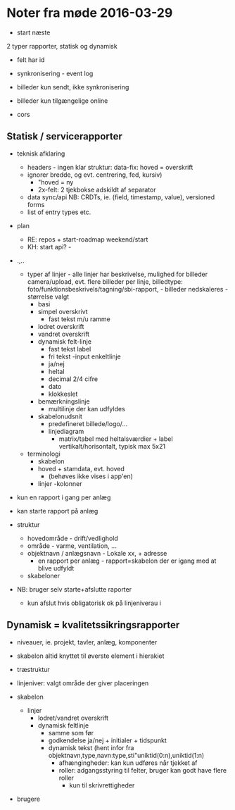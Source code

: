 # Noter fra møde 2016-03-29

- start næste

2 typer rapporter, statisk og dynamisk

- felt har id

- synkronisering - event log
- billeder kun sendt, ikke synkronisering
- billeder kun tilgængelige online
- cors

## Statisk / servicerapporter

- teknisk afklaring
    - headers - ingen  klar  struktur: data-fix: hoved = overskrift
    - ignorer bredde, og evt. centrering, fed, kursiv)
        - "hoved = ny
        - 2x-felt: 2 tjekbokse adskildt af separator
    - data sync/api NB: CRDTs, ie. (field, timestamp, value), versioned forms
    - list of entry types etc.
- plan
    - RE: repos + start-roadmap weekend/start
    - KH: start api? -



- .,..
    - typer af linjer - alle linjer har beskrivelse, mulighed for billeder camera/upload, evt. flere billeder per linje, billedtype: foto/funktionsbeskrivels/tagning/sbi-rapport, - billeder nedskaleres - størrelse valgt
        - basi
        - simpel overskrivt
            - fast tekst m/u ramme
        - lodret overskrift
        - vandret overskrift
        - dynamisk felt-linje
            - fast tekst label
            - fri tekst -input enkeltlinje
            - ja/nej
            - heltal
            - decimal 2/4 cifre
            - dato
            - klokkeslet
        - bemærkningslinje
            - multilinje der kan udfyldes
        - skabelonudsnit
            - predefineret billede/logo/...
            - linjediagram
                - matrix/tabel med heltalsværdier + label vertikalt/horisontalt, typisk max 5x21
    - terminologi
        - skabelon
        - hoved + stamdata, evt. hoved
            - (behøves ikke vises i app'en)
        - linjer
            -kolonner

- kun en rapport i gang per anlæg
- kan starte rapport på anlæg
- struktur
    - hovedområde - drift/vedlighold
    - område - varme, ventilation, ...
    - objektnavn / anlægsnavn  - Lokale xx, + adresse
        - en rapport per anlæg - rapport=skabelon der er igang med at blive udfyldt
    - skabeloner
- NB: bruger selv starte+afslutte raporter
    - kun afslut hvis obligatorisk ok på linjeniverau i

## Dynamisk = kvalitetssikringsrapporter

- niveauer, ie. projekt, tavler, anlæg, komponenter
- skabelon altid knyttet til øverste element i hierakiet
- træstruktur
- linjeniver: valgt område der giver placeringen


- skabelon
    - linjer
        - lodret/vandret overskrift
        - dynamisk feltlinje
            - samme som før
            - godkendelse ja/nej + initialer + tidspunkt
            - dynamisk tekst (hent infor fra objektnavn,type,navn:type,sti"uniktid(0:n),uniktid(1:n)
                - afhængingheder: kan kun udføres når tjekket af
                - roller: adgangsstyring til felter, bruger kan godt have flere roller
                    - kun til skrivrettigheder

- brugere






